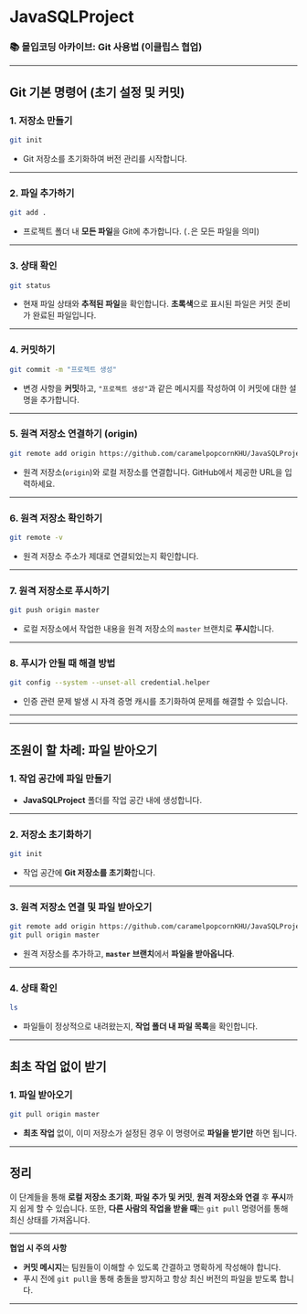 # JavaSQLProject

### 📚 **몰입코딩 아카이브**: **Git 사용법** (이클립스 협업)

---

## **Git 기본 명령어** (초기 설정 및 커밋)

### 1. **저장소 만들기**

```bash
git init
```

* Git 저장소를 초기화하여 버전 관리를 시작합니다.

---

### 2. **파일 추가하기**

```bash
git add .
```

* 프로젝트 폴더 내 **모든 파일**을 Git에 추가합니다. (`.`은 모든 파일을 의미)

---

### 3. **상태 확인**

```bash
git status
```

* 현재 파일 상태와 **추적된 파일**을 확인합니다. **초록색**으로 표시된 파일은 커밋 준비가 완료된 파일입니다.

---

### 4. **커밋하기**

```bash
git commit -m "프로젝트 생성"
```

* 변경 사항을 **커밋**하고, `"프로젝트 생성"`과 같은 메시지를 작성하여 이 커밋에 대한 설명을 추가합니다.

---

### 5. **원격 저장소 연결하기 (origin)**

```bash
git remote add origin https://github.com/caramelpopcornKHU/JavaSQLProject.git
```

* 원격 저장소(`origin`)와 로컬 저장소를 연결합니다. GitHub에서 제공한 URL을 입력하세요.

---

### 6. **원격 저장소 확인하기**

```bash
git remote -v
```

* 원격 저장소 주소가 제대로 연결되었는지 확인합니다.

---

### 7. **원격 저장소로 푸시하기**

```bash
git push origin master
```

* 로컬 저장소에서 작업한 내용을 원격 저장소의 `master` 브랜치로 **푸시**합니다.

---

### 8. **푸시가 안될 때 해결 방법**

```bash
git config --system --unset-all credential.helper
```

* 인증 관련 문제 발생 시 자격 증명 캐시를 초기화하여 문제를 해결할 수 있습니다.

---

---

## **조원이 할 차례: 파일 받아오기**

### 1. **작업 공간에 파일 만들기**

* **JavaSQLProject** 폴더를 작업 공간 내에 생성합니다.

---

### 2. **저장소 초기화하기**

```bash
git init
```

* 작업 공간에 **Git 저장소를 초기화**합니다.

---

### 3. **원격 저장소 연결 및 파일 받아오기**

```bash
git remote add origin https://github.com/caramelpopcornKHU/JavaSQLProject.git
git pull origin master
```

* 원격 저장소를 추가하고, **`master` 브랜치**에서 **파일을 받아옵니다**.

---

### 4. **상태 확인**

```bash
ls
```

* 파일들이 정상적으로 내려왔는지, **작업 폴더 내 파일 목록**을 확인합니다.

---

## **최초 작업 없이 받기**

### 1. **파일 받아오기**

```bash
git pull origin master
```

* **최초 작업** 없이, 이미 저장소가 설정된 경우 이 명령어로 **파일을 받기만** 하면 됩니다.

---

## **정리**

이 단계들을 통해 **로컬 저장소 초기화**, **파일 추가 및 커밋**, **원격 저장소와 연결** 후 **푸시**까지 쉽게 할 수 있습니다. 또한, **다른 사람의 작업을 받을 때**는 `git pull` 명령어를 통해 최신 상태를 가져옵니다.

---

**협업 시 주의 사항**

* **커밋 메시지**는 팀원들이 이해할 수 있도록 간결하고 명확하게 작성해야 합니다.
* 푸시 전에 `git pull`을 통해 충돌을 방지하고 항상 최신 버전의 파일을 받도록 합니다.

---
